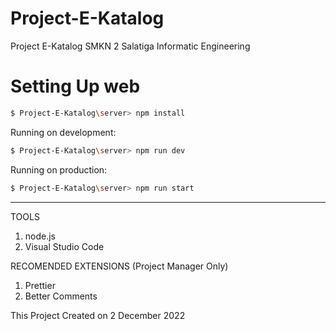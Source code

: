 # Project-E-Katalog
Project E-Katalog SMKN 2 Salatiga Informatic Engineering

# Setting Up web
```bash
$ Project-E-Katalog\server> npm install
```
Running on development:
```bash
$ Project-E-Katalog\server> npm run dev
```
Running on production:
```bash
$ Project-E-Katalog\server> npm run start
```

---
TOOLS
1. node.js
2. Visual Studio Code

RECOMENDED EXTENSIONS (Project Manager Only)
1. Prettier
2. Better Comments

This Project Created on 2 December 2022
